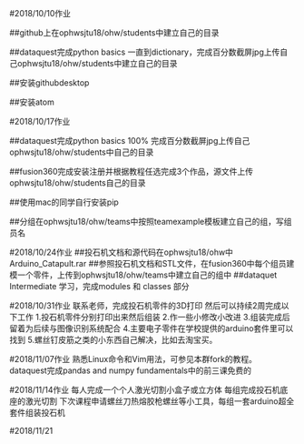#2018/10/10作业

##github上在ophwsjtu18/ohw/students中建立自己的目录

##dataquest完成python basics 一直到dictionary，完成百分数截屏jpg上传自己ophwsjtu18/ohw/students中建立自己的目录

##安装githubdesktop

##安装atom

#2018/10/17作业

##dataquest完成python basics 100% 完成百分数截屏jpg上传自己ophwsjtu18/ohw/students中自己的目录

##fusion360完成安装注册并根据教程任选完成3个作品，源文件上传ophwsjtu18/ohw/students自己的目录

##使用mac的同学自行安装pip

##分组在ophwsjtu18/ohw/teams中按照teamexample模板建立自己的组，写组员名


#2018/10/24作业
##投石机文档和源代码在ophwsjtu18/ohw中
Arduino_Catapult.rar
##参照投石机文档和STL文件，在fusion360中每个组员建模一个零件，上传到ophwsjtu18/ohw/teams中建立自己的组中
##dataquet Intermediate 学习，完成modules 和 classes 部分

#2018/10/31作业
联系老师，完成投石机零件的3D打印
然后可以持续2周完成以下工作
1.投石机零件分别打印出来然后组装
2.作一些小修改小改进
3.组装完成后留着为后续与图像识别系统配合
4.主要电子零件在学校提供的arduino套件里可以找到
5.螺丝钉皮筋之类的小东西自己解决，比如去淘宝买。

#2018/11/07作业
熟悉Linux命令和Vim用法，可参见本群fork的教程。
dataquest完成pandas and numpy fundamentals中的前三课免费的

#2018/11/14作业
每人完成一个个人激光切割小盒子或立方体
每组完成投石机底座的激光切割
下次课程申请螺丝刀热熔胶枪螺丝等小工具，每组一套arduino超全套件组装投石机

#2018/11/21
 

